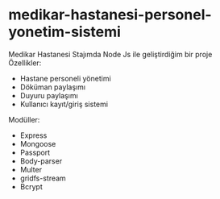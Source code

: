 # medikar-hastanesi-personel-yonetim-sistemi
Medikar Hastanesi Stajımda Node Js ile geliştirdiğim bir proje
<br>
Özellikler:
<ul>
  <li>Hastane personeli yönetimi</li>
  <li>Döküman paylaşımı</li>
  <li>Duyuru paylaşımı</li>
  <li>Kullanıcı kayıt/giriş sistemi</li>
</ul>

Modüller:
<ul>
  <li>Express</li>
  <li>Mongoose</li>
  <li>Passport</li>
  <li>Body-parser</li>
  <li>Multer</li>
  <li>gridfs-stream</li>
  <li>Bcrypt</li>
 
  
</ul>


